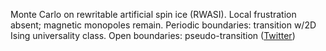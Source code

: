 
  
Monte Carlo on rewritable artificial spin ice (RWASI). Local frustration absent; magnetic monopoles remain. Periodic boundaries: transition w/2D Ising universality class. Open boundaries: pseudo-transition ([Twitter](https://twitter.com/JoshuahHeath/status/1108747077654335488))

